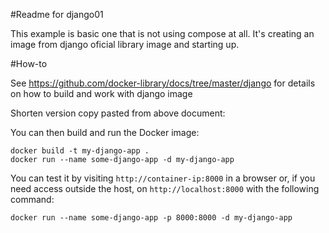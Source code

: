 #Readme for django01

This example is basic one that is not using compose at all. It's creating an image from django oficial library image and starting up.

#How-to

See https://github.com/docker-library/docs/tree/master/django for details on how to build and work with django image

Shorten version copy pasted from above document:

You can then build and run the Docker image:

	docker build -t my-django-app .
	docker run --name some-django-app -d my-django-app

You can test it by visiting `http://container-ip:8000` in a browser or, if you need access outside the host, on `http://localhost:8000` with the following command:

	docker run --name some-django-app -p 8000:8000 -d my-django-app

